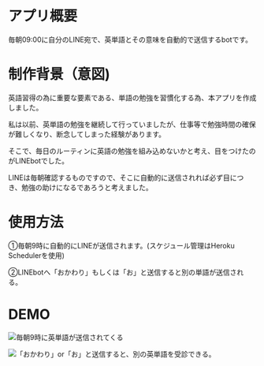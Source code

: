 # アプリ概要

毎朝09:00に自分のLINE宛で、英単語とその意味を自動的で送信するbotです。

# 制作背景（意図)

英語習得の為に重要な要素である、単語の勉強を習慣化する為、本アプリを作成しました。

私は以前、英単語の勉強を継続して行っていましたが、仕事等で勉強時間の確保が難しくなり、断念してしまった経験があります。

そこで、毎日のルーティンに英語の勉強を組み込めないかと考え、目をつけたのがLINEbotでした。

LINEは毎朝確認するものですので、そこに自動的に送信されれば必ず目につき、勉強の助けになるであろうと考えました。

# 使用方法
①毎朝9時に自動的にLINEが送信されます。(スケジュール管理はHeroku Schedulerを使用)

②LINEbotへ「おかわり」もしくは「お」と送信すると別の単語が送信される。

# DEMO

![毎朝9時に英単語が送信されてくる](https://i.gyazo.com/ef1c90b027c95a9dc85a86c33be47706.png)

![「おかわり」or「お」と送信すると、別の英単語を受診できる。](https://i.gyazo.com/882dd669c29c620d9478824f49b573f3.png)
